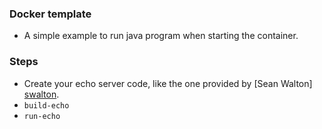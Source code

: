 ### Docker template

  * A simple example to run java program when starting the container.

### Steps

  *  Create your echo server code, like the one provided by [Sean Walton] [swalton].
  * `build-echo` 
  * `run-echo`

  [swalton]: https://www.cs.utah.edu/~swalton/listings/sockets/programs/part3/chap12/EchoServer.java

